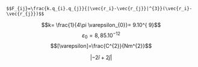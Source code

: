	$$F_{ij}=\frac{k.q_{i}.q_{j}}{|\vec{r_i}-\vec{r_{j}}|^{3}}(\vec{r_i}-\vec{r_{j}})$$
$$k= \frac{1}{4\pi \varepsilon_{0}}= 9.10^{ 9}$$
$$\varepsilon_{0} = 8,85.10^{-12}$$
$$[\varepsilon]=\frac{C^{2}}{Nm^{2}}$$

$$|-2 \hat{i} + 2 \hat{j}|$$